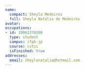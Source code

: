 ```yaml
---
name:
  compact: Sheyla Medeiros
  full: Sheyla Natália de Medeiros
avatar:
occupations:
- id: 20062370280
  type: student
  campus: ifpb-jp
  course: cstsi
  isFinished: true
addresses:
  email: sheylanatalia@hotmail.com
---
```

